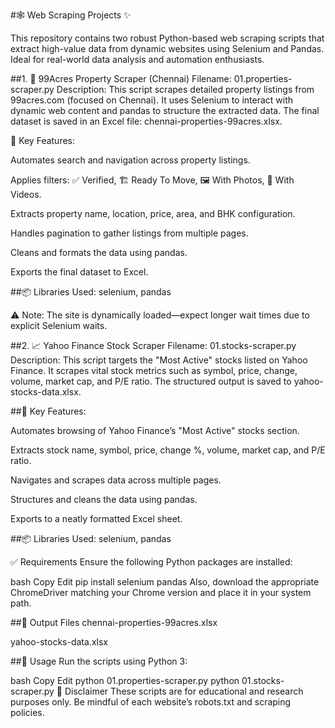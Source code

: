 #🕸️ Web Scraping Projects ✨

This repository contains two robust Python-based web scraping scripts that extract high-value data from dynamic websites using Selenium and Pandas. Ideal for real-world data analysis and automation enthusiasts.

##1. 🏡 99Acres Property Scraper (Chennai)
Filename: 01.properties-scraper.py
Description:
This script scrapes detailed property listings from 99acres.com (focused on Chennai). It uses Selenium to interact with dynamic web content and pandas to structure the extracted data. The final dataset is saved in an Excel file: chennai-properties-99acres.xlsx.

🔑 Key Features:

Automates search and navigation across property listings.

Applies filters: ✅ Verified, 🏗️ Ready To Move, 🖼️ With Photos, 🎥 With Videos.

Extracts property name, location, price, area, and BHK configuration.

Handles pagination to gather listings from multiple pages.

Cleans and formats the data using pandas.

Exports the final dataset to Excel.

##📦 Libraries Used:
selenium, pandas

⚠️ Note: The site is dynamically loaded—expect longer wait times due to explicit Selenium waits.

##2. 📈 Yahoo Finance Stock Scraper
Filename: 01.stocks-scraper.py
Description:
This script targets the "Most Active" stocks listed on Yahoo Finance. It scrapes vital stock metrics such as symbol, price, change, volume, market cap, and P/E ratio. The structured output is saved to yahoo-stocks-data.xlsx.

##🔑 Key Features:

Automates browsing of Yahoo Finance’s "Most Active" stocks section.

Extracts stock name, symbol, price, change %, volume, market cap, and P/E ratio.

Navigates and scrapes data across multiple pages.

Structures and cleans the data using pandas.

Exports to a neatly formatted Excel sheet.

##📦 Libraries Used:
selenium, pandas

✅ Requirements
Ensure the following Python packages are installed:

bash
Copy
Edit
pip install selenium pandas
Also, download the appropriate ChromeDriver matching your Chrome version and place it in your system path.

##📂 Output Files
chennai-properties-99acres.xlsx

yahoo-stocks-data.xlsx

##🤖 Usage
Run the scripts using Python 3:

bash
Copy
Edit
python 01.properties-scraper.py
python 01.stocks-scraper.py
📌 Disclaimer
These scripts are for educational and research purposes only. Be mindful of each website’s robots.txt and scraping policies.
